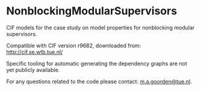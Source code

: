 # NonblockingModularSupervisors

CIF models for the case study on model properties for nonblocking modular 
supervisors.

Compatible with CIF version r9682, downloaded from: http://cif.se.wtb.tue.nl/

Specific tooling for automatic generating the dependency graphs are not yet 
publicly available.

For any questions related to the code please contact: m.a.goorden@tue.nl.
